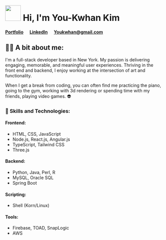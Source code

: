 # <img src="https://raw.githubusercontent.com/MartinHeinz/MartinHeinz/master/wave.gif" width="50" height="50"/> Hi, I'm You-Kwhan Kim

#### <a href="https://youkwhankim.netlify.app/" target="_blank">Portfolio</a>&nbsp;&nbsp;&nbsp;&nbsp;&nbsp;&nbsp;<a href="https://www.linkedin.com/in/Youkwhan/" target="_blank">LinkedIn</a>&nbsp;&nbsp;&nbsp;&nbsp;&nbsp;&nbsp;<a href="mailto: Youkwhan@gmail.com" target="_blank">Youkwhan@gmail.com</a>

## 🙋‍♂️ A bit about me:
I'm a full-stack developer based in New York. My passion is delivering engaging, memorable, and meaningful user experiences. Thriving in the front end and backend, I enjoy working at the intersection of art and functionality.

When I get a break from coding, you can often find me practicing the piano, going to the gym, working with 3d rendering or spending time with my friends, playing video games. 👽 

### 🚀 Skills and Technologies:
#### Frontend:
- HTML, CSS, JavaScript
- Node.js, React.js, Angular.js
- TypeScript, Tailwind CSS
- Three.js
#### Backend:
- Python, Java, Perl, R
- MySQL, Oracle SQL
- Spring Boot
#### Scripting:
- Shell (Korn/Linux)
#### Tools:
- Firebase, TOAD, SnapLogic
- AWS
